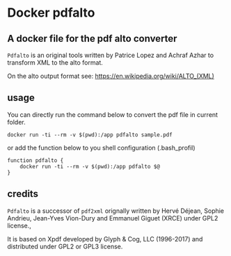 # Docker pdfalto

## A docker file for the pdf alto converter 

`Pdfalto` is an original tools written by Patrice Lopez  and Achraf Azhar 
to transform XML to the alto format.

On the alto output format see: https://en.wikipedia.org/wiki/ALTO_(XML)


## usage

You can directly run the command below to convert the pdf file in current folder.
```
docker run -ti --rm -v $(pwd):/app pdfalto sample.pdf 
```

or add the function below to you shell configuration (.bash_profil)

```
function pdfalto {
    docker run -ti --rm -v $(pwd):/app pdfalto $@
}
```
## credits

`Pdfalto` is a successor of `pdf2xml`  orignally written by Hervé Déjean, Sophie Andrieu, Jean-Yves Vion-Dury and Emmanuel Giguet (XRCE) under GPL2 license.,

It is based on Xpdf  developed by Glyph & Cog, LLC (1996-2017) and distributed under GPL2 or GPL3 license.
 
